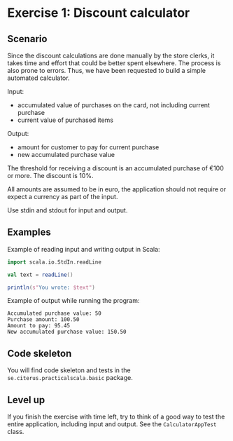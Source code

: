 # Exercise 1: Discount calculator

## Scenario

Since the discount calculations are done manually by the store clerks, it takes
time and effort that could be better spent elsewhere.
The process is also prone to errors. Thus, we have been requested to build a simple
automated calculator.

Input:
 
* accumulated value of purchases on the card, not including current purchase
* current value of purchased items
 
Output:

* amount for customer to pay for current purchase
* new accumulated purchase value

The threshold for receiving a discount is an accumulated purchase of €100 or more. 
The discount is 10%.

All amounts are assumed to be in euro, the application should not require or expect a currency
as part of the input.

Use stdin and stdout for input and output.

## Examples

Example of reading input and writing output in Scala:

```scala
import scala.io.StdIn.readLine

val text = readLine()

println(s"You wrote: $text")
```

Example of output while running the program:

    Accumulated purchase value: 50
    Purchase amount: 100.50
    Amount to pay: 95.45
    New accumulated purchase value: 150.50

## Code skeleton

You will find code skeleton and tests in the `se.citerus.practicalscala.basic` package.

## Level up

If you finish the exercise with time left, try to think of a good way to test the entire
application, including input and output. See the `CalculatorAppTest` class.




